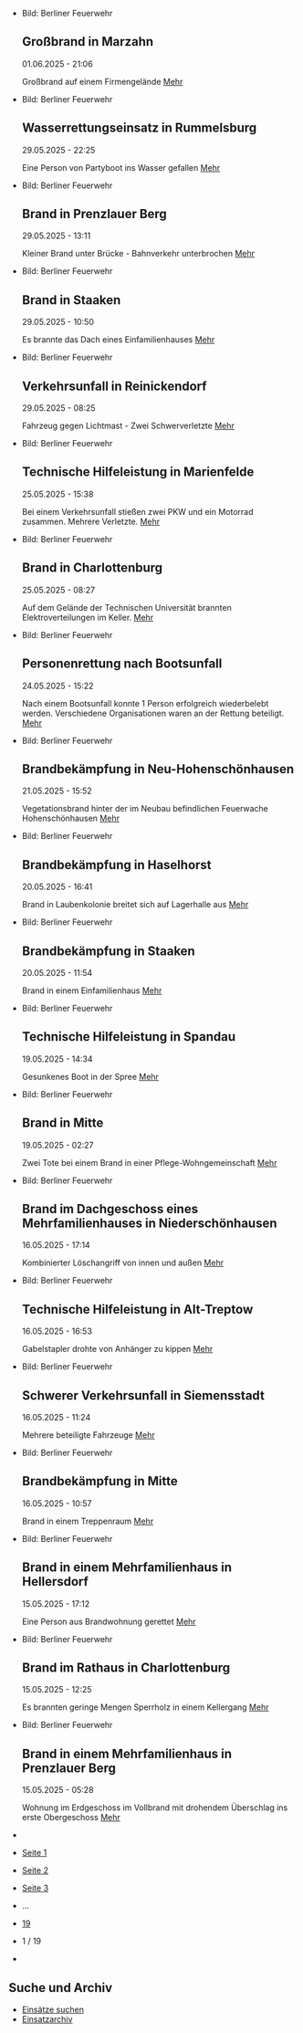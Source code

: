 * Bild: Berliner Feuerwehr

  Großbrand in Marzahn
  ----------

   01.06.2025 - 21:06

   Großbrand auf einem Firmengelände
  [Mehr](https://www.berliner-feuerwehr.de/aktuelles/einsaetze/brand-in-marzahn-8-4922/)

* Bild: Berliner Feuerwehr

  Wasserrettungseinsatz in Rummelsburg
  ----------

   29.05.2025 - 22:25

   Eine Person von Partyboot ins Wasser gefallen
  [Mehr](https://www.berliner-feuerwehr.de/aktuelles/einsaetze/wasserrettungseinsatz-in-rummelsburg-4921/)

* Bild: Berliner Feuerwehr

  Brand in Prenzlauer Berg
  ----------

   29.05.2025 - 13:11

   Kleiner Brand unter Brücke - Bahnverkehr unterbrochen
  [Mehr](https://www.berliner-feuerwehr.de/aktuelles/einsaetze/brand-in-prenzlauer-berg-9-4919/)

* Bild: Berliner Feuerwehr

  Brand in Staaken
  ----------

   29.05.2025 - 10:50

   Es brannte das Dach eines Einfamilienhauses
  [Mehr](https://www.berliner-feuerwehr.de/aktuelles/einsaetze/brand-in-staaken-12-4918/)

* Bild: Berliner Feuerwehr

  Verkehrsunfall in Reinickendorf
  ----------

   29.05.2025 - 08:25

   Fahrzeug gegen Lichtmast - Zwei Schwerverletzte
  [Mehr](https://www.berliner-feuerwehr.de/aktuelles/einsaetze/verkehrsunfall-in-reinickendorf-1-4920/)

* Bild: Berliner Feuerwehr

  Technische Hilfeleistung in Marienfelde
  ----------

   25.05.2025 - 15:38

   Bei einem Verkehrsunfall stießen zwei PKW und ein Motorrad zusammen. Mehrere Verletzte.
  [Mehr](https://www.berliner-feuerwehr.de/aktuelles/einsaetze/technische-hilfeleistung-in-marienfelde-4915/)

* Bild: Berliner Feuerwehr

  Brand in Charlottenburg
  ----------

   25.05.2025 - 08:27

   Auf dem Gelände der Technischen Universität brannten Elektroverteilungen im Keller.
  [Mehr](https://www.berliner-feuerwehr.de/aktuelles/einsaetze/brand-in-charlottenburg-14-4914/)

* Bild: Berliner Feuerwehr

  Personenrettung nach Bootsunfall
  ----------

   24.05.2025 - 15:22

   Nach einem Bootsunfall konnte 1 Person erfolgreich wiederbelebt werden. Verschiedene Organisationen waren an der Rettung beteiligt.
  [Mehr](https://www.berliner-feuerwehr.de/aktuelles/einsaetze/personenrettung-nach-bootsunfall-4913/)

* Bild: Berliner Feuerwehr

  Brandbekämpfung in Neu-Hohenschönhausen
  ----------

   21.05.2025 - 15:52

   Vegetationsbrand hinter der im Neubau befindlichen Feuerwache Hohenschönhausen
  [Mehr](https://www.berliner-feuerwehr.de/aktuelles/einsaetze/brandbekaempfung-in-neu-hohenschoenhausen-1-4912/)

* Bild: Berliner Feuerwehr

  Brandbekämpfung in Haselhorst
  ----------

   20.05.2025 - 16:41

   Brand in Laubenkolonie breitet sich auf Lagerhalle aus
  [Mehr](https://www.berliner-feuerwehr.de/aktuelles/einsaetze/brandbekaempfung-in-haselhorst-4911/)

* Bild: Berliner Feuerwehr

  Brandbekämpfung in Staaken
  ----------

   20.05.2025 - 11:54

   Brand in einem Einfamilienhaus
  [Mehr](https://www.berliner-feuerwehr.de/aktuelles/einsaetze/brandbekaempfung-in-staaken-1-4910/)

* Bild: Berliner Feuerwehr

  Technische Hilfeleistung in Spandau
  ----------

   19.05.2025 - 14:34

   Gesunkenes Boot in der Spree
  [Mehr](https://www.berliner-feuerwehr.de/aktuelles/einsaetze/technische-hilfeleistung-in-spandau-2-4909/)

* Bild: Berliner Feuerwehr

  Brand in Mitte
  ----------

   19.05.2025 - 02:27

   Zwei Tote bei einem Brand in einer Pflege-Wohngemeinschaft
  [Mehr](https://www.berliner-feuerwehr.de/aktuelles/einsaetze/brand-in-mitte-12-4908/)

* Bild: Berliner Feuerwehr

  Brand im Dachgeschoss eines Mehrfamilienhauses in Niederschönhausen
  ----------

   16.05.2025 - 17:14

   Kombinierter Löschangriff von innen und außen
  [Mehr](https://www.berliner-feuerwehr.de/aktuelles/einsaetze/dachstuhlbrand-in-niederschoenhausen-4905/)

* Bild: Berliner Feuerwehr

  Technische Hilfeleistung in Alt-Treptow
  ----------

   16.05.2025 - 16:53

   Gabelstapler drohte von Anhänger zu kippen
  [Mehr](https://www.berliner-feuerwehr.de/aktuelles/einsaetze/technische-hilfeleistung-in-alt-treptow-4904/)

* Bild: Berliner Feuerwehr

  Schwerer Verkehrsunfall in Siemensstadt
  ----------

   16.05.2025 - 11:24

   Mehrere beteiligte Fahrzeuge
  [Mehr](https://www.berliner-feuerwehr.de/aktuelles/einsaetze/schwerer-verkehrsunfall-in-siemensstadt-1-4902/)

* Bild: Berliner Feuerwehr

  Brandbekämpfung in Mitte
  ----------

   16.05.2025 - 10:57

   Brand in einem Treppenraum
  [Mehr](https://www.berliner-feuerwehr.de/aktuelles/einsaetze/brandbekaempfung-in-mitte-4903/)

* Bild: Berliner Feuerwehr

  Brand in einem Mehrfamilienhaus in Hellersdorf
  ----------

   15.05.2025 - 17:12

   Eine Person aus Brandwohnung gerettet
  [Mehr](https://www.berliner-feuerwehr.de/aktuelles/einsaetze/brand-in-einem-mehrfamilienhaus-in-hellersdorf-4901/)

* Bild: Berliner Feuerwehr

  Brand im Rathaus in Charlottenburg
  ----------

   15.05.2025 - 12:25

   Es brannten geringe Mengen Sperrholz in einem Kellergang
  [Mehr](https://www.berliner-feuerwehr.de/aktuelles/einsaetze/brand-im-rathaus-in-charlottenburg-4900/)

* Bild: Berliner Feuerwehr

  Brand in einem Mehrfamilienhaus in Prenzlauer Berg
  ----------

   15.05.2025 - 05:28

   Wohnung im Erdgeschoss im Vollbrand mit drohendem Überschlag ins erste Obergeschoss
  [Mehr](https://www.berliner-feuerwehr.de/aktuelles/einsaetze/brand-in-einem-mehrfamilienhaus-in-prenzlauer-berg-4897/)

* []()
* [Seite 1](https://www.berliner-feuerwehr.de/aktuelles/einsaetze/1/)
* [Seite 2](https://www.berliner-feuerwehr.de/aktuelles/einsaetze/2/)
* [Seite 3](https://www.berliner-feuerwehr.de/aktuelles/einsaetze/3/)
* …
* [19](https://www.berliner-feuerwehr.de/aktuelles/einsaetze/19/)
* 1 / 19
* [](https://www.berliner-feuerwehr.de/aktuelles/einsaetze/2/)

Suche und Archiv
----------

* [Einsätze suchen](https://www.berliner-feuerwehr.de/aktuelles/einsaetze/einsatzsuche/)
* [Einsatzarchiv](https://www.berliner-feuerwehr.de/aktuelles/einsaetze/einsatzarchiv/)
